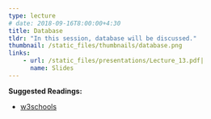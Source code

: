 ```yaml
---
type: lecture
# date: 2018-09-16T8:00:00+4:30
title: Database
tldr: "In this session, database will be discussed."
thumbnail: /static_files/thumbnails/database.png
links: 
    - url: /static_files/presentations/Lecture_13.pdf|
      name: Slides
---
```

**Suggested Readings:**
- [w3schools](https://www.w3schools.com/java/default.asp)

